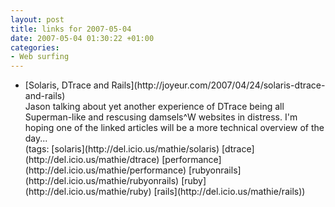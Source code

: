 ```yaml
---
layout: post
title: links for 2007-05-04
date: 2007-05-04 01:30:22 +01:00
categories:
- Web surfing
---
```

<ul class="delicious">
	<li>
		<div class="delicious-link">[Solaris, DTrace and Rails](http://joyeur.com/2007/04/24/solaris-dtrace-and-rails)</div>
		<div class="delicious-extended">Jason talking about yet another experience of DTrace being all Superman-like and rescusing damsels^W websites in distress.  I'm hoping one of the linked articles will be a more technical overview of the day...</div>
		<div class="delicious-tags">(tags: [solaris](http://del.icio.us/mathie/solaris) [dtrace](http://del.icio.us/mathie/dtrace) [performance](http://del.icio.us/mathie/performance) [rubyonrails](http://del.icio.us/mathie/rubyonrails) [ruby](http://del.icio.us/mathie/ruby) [rails](http://del.icio.us/mathie/rails))</div>
	</li>
</ul>
